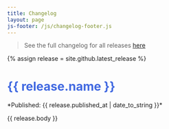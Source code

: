 ```yaml
---
title: Changelog
layout: page
js-footer: /js/changelog-footer.js
---
```


> See the full changelog for all releases [here](/changelog)

{% assign release = site.github.latest_release %}



<h1 style="color:royalblue"> {{ release.name }} </h1>
*Published: {{ release.published_at | date_to_string }}*

{{ release.body }}

